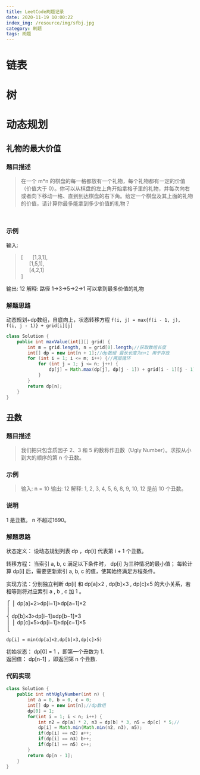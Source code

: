 ```yaml
---
title: LeetCode刷题记录
date: 2020-11-19 10:00:22
index_img: /resource/img/sfbj.jpg
category: 刷题
tags: 刷题
---
```



# 链表



# 树

# 动态规划

## 礼物的最大价值
     
### 题目描述

>在一个 m*n 的棋盘的每一格都放有一个礼物，每个礼物都有一定的价值（价值大于 0）。你可以从棋盘的左上角开始拿格子里的礼物，并每次向右或者向下移动一格、直到到达棋盘的右下角。给定一个棋盘及其上面的礼物的价值，请计算你最多能拿到多少价值的礼物？
      
       
### 示例
     
输入:
>\[
   &emsp;\[1,3,1],  
   &emsp;\[1,5,1],  
   &emsp;\[4,2,1]  
]

输出: 12
解释: 路径 1→3→5→2→1 可以拿到最多价值的礼物
     
     
     
     
     
### 解题思路

动态规划+dp数组，自底向上，状态转移方程 `f(i, j) = max{f(i - 1, j), f(i, j - 1)} + grid[i][j]`

```java
class Solution {
    public int maxValue(int[][] grid) {
        int m = grid.length, n = grid[0].length;//获取数组长度
        int[] dp = new int[n + 1];//dp数组 最长长度为n+1 用于存放
        for (int i = 1; i <= m; i++) {//两层循环
            for (int j = 1; j <= n; j++) {
                dp[j] = Math.max(dp[j], dp[j - 1]) + grid[i - 1][j - 1];//结合状态转移方程
            } 
        }
        return dp[n];
    }
}

```

## 丑数

### 题目描述

>我们把只包含质因子 2、3 和 5 的数称作丑数（Ugly Number）。求按从小到大的顺序的第 n 个丑数。

### 示例

>输入: n = 10
输出: 12
解释: 1, 2, 3, 4, 5, 6, 8, 9, 10, 12 是前 10 个丑数。

### 说明  

1 是丑数。
n 不超过1690。

### 解题思路

状态定义： 设动态规划列表 dp ，dp[i] 代表第 i + 1 个丑数。

转移方程：
当索引 a, b, c 满足以下条件时， dp[i] 为三种情况的最小值；
每轮计算 dp[i] 后，需要更新索引 a, b, c 的值，使其始终满足方程条件。

实现方法：分别独立判断 dp[i] 和 dp[a]×2 , dp[b]×3 , dp[c]×5 的大小关系，若相等则将对应索引 a , b , c 加 1 。

⎧
⎪ dp[a]×2>dp[i−1]≥dp[a−1]×2  
⎪   
⎨ dp[b]×3>dp[i−1]≥dp[b−1]×3  
⎪
⎪ dp[c]×5>dp[i−1]≥dp[c−1]×5  
​⎩	

`dp[i] = min(dp[a]×2,dp[b]×3,dp[c]×5)`

初始状态： dp[0] = 1 ，即第一个丑数为 1.  
返回值： dp[n-1] ，即返回第 n 个丑数.



### 代码实现

```java
class Solution {
    public int nthUglyNumber(int n) {
        int a = 0, b = 0, c = 0;
        int[] dp = new int[n];//dp数组
        dp[0] = 1;
        for(int i = 1; i < n; i++) {
            int n2 = dp[a] * 2, n3 = dp[b] * 3, n5 = dp[c] * 5;//
            dp[i] = Math.min(Math.min(n2, n3), n5);
            if(dp[i] == n2) a++;
            if(dp[i] == n3) b++;
            if(dp[i] == n5) c++;
        }
        return dp[n - 1];
    }
}
```